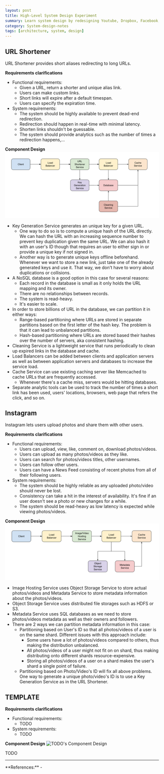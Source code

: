 ```yaml
---
layout: post
title: High-Level System Design Experiment
summary: Learn system design by redesigning Youtube, Dropbox, Facebook, Messenger, Instagram, Uber, Pastebin, TinyURL and so on.
category: System-design-notes
tags: [architecture, system, design]
---
```


## URL Shortener

URL Shortener provides short aliases redirecting to long URLs.

**Requirements clarifications**
- Functional requirements:
  - Given a URL, return a shorter and unique alias link.
  - Users can make custom links.
  - Short links will expire after a default timespan.
  - Users can specify the expiration time.
- System requirements:
  - The system should be highly available to prevent dead-end redirection.
  - Redirection should happen in real-time with minimal latency.
  - Shorten links shouldn't be guessable.
  - The system should provide analytics such as the number of times a redirection happens,...

**Component Design**
![URL Shortener's Component Design](/assets/images/sd-url-shortener.png)

- Key Generation Service generates an unique key for a given URL.
  - One way to do so is to compute a unique hash of the URL directly. We can hash the URL with an increasing sequence number to prevent key duplication given the same URL. We can also hash it with an user's ID though that requires an user to either sign in or provide a unique key if not signed in.
  - Another way is to generate unique keys offline beforehand. Whenever we want to store a new link, just take one of the already generated keys and use it. That way, we don't have to worry about duplications or collisions.
- A NoSQL database is a good option in this case for several reasons:
  - Each record in the database is small as it only holds the URL mapping and its owner.
  - There are no relationships between records.
  - The system is read-heavy.
  - It's easier to scale.
- In order to store billions of URL in the database, we can partition it in either ways:
  - Range-based partitioning where URLs are stored in separate partitions based on the first letter of the hash key. The problem is that it can lead to unbalanced partitions.
  - Hash-based partitioning where URLs are stored based their hashes over the number of servers, aka consistent hashing.
- Cleaning Service is a lightweight service that runs periodically to clean up expired links in the database and cache.
- Load Balancers can be added between clients and application servers as well as between application servers and databases to increase the service load.
- Cache Service can use existing caching server like Memcached to cache URLs that are frequently accessed.
  - Whenever there's a cache miss, servers would be hitting databases. 
- Separate analytic tools can be used to track the number of times a short link has been used, users' locations, browsers, web page that refers the click, and so on.

## Instagram

Instagram lets users upload photos and share them with other users.

**Requirements clarifications**
- Functional requirements:
  - Users can upload, view, like, comment on, download photos/videos.
  - Users can upload as many photos/videos as they like.
  - Users can search for photos/videos titles, other usernames.
  - Users can follow other users.
  - Users can have a News Feed consisting of recent photos from all of their following users.
- System requirements:
  - The system should be highly reliable as any uploaded photo/video should never be lost.
  - Consistency can take a hit in the interest of availability. It's fine if an user doesn't see a photo or new changes for a while.
  - The system should be read-heavy as low latency is expected while viewing photos/videos.

**Component Design**
![Instagram's Component Design](/assets/images/sd-instagram.png)

- Image Hosting Service uses Object Storage Service to store actual photos/videos and Metadata Service to store metadata information about the photos/videos.
- Object Storage Service uses distributed file storages such as HDFS or S3.
- Metadata Service uses SQL databases as we need to store photos/videos metadata as well as their owners and followers.
- There are 2 ways we can partition metadata information in this case:
  - Partitioning based on User's ID so that all photos/videos of a user is on the same shard. Different issues with this approach include:
    - Some users have a lot of photos/videos compared to others, thus making the distribution unbalanced.
    - All photos/videos of a user might not fit on on shard, thus making distributing onto different shards resource-expensive.
    - Storing all photos/videos of a user on a shard makes the user's shard a single point of failure.
  - Partitioning based on Photo/Video's ID will fix all above problems. One way to generate a unique photo/video's ID is to use a Key Generation Service as in the URL Shortener.

## TEMPLATE

**Requirements clarifications**
- Functional requirements:
  - TODO
- System requirements:
  - TODO

**Component Design**
![TODO's Component Design](/assets/images/sd-todo.png)

TODO

<hr>
**References:**
- <https://www.educative.io/courses/grokking-the-system-design-interview>
